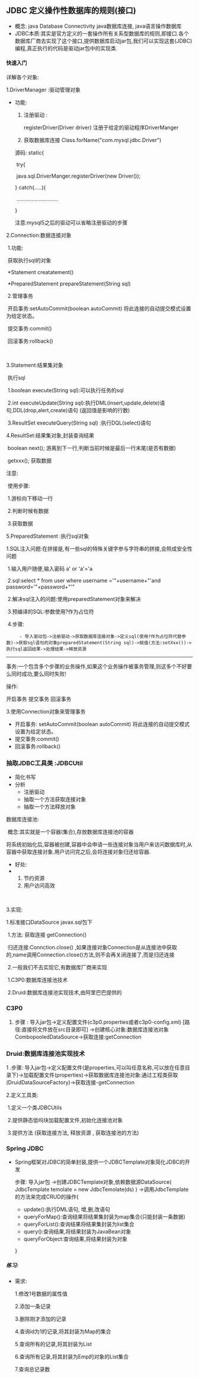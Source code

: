 ## JDBC 定义操作性数据库的规则(接口)

- 概念: java  Database Connectivity  java数据库连接, java语言操作数据库
- JDBC本质:其实是官方定义的一套操作所有关系型数据库的规则,即接口.各个数据库厂商去实现了这个接口,提供数据库启动jar包,我们可以实现这套(JDBC)编程,真正执行的代码是驱动jar包中的实现类.







#### 快速入门

详解各个对象:

  1.DriverManager :驱动管理对象

   * 功能:

        1. 注册驱动 : 

            registerDriver(Driver driver)  注册于给定的驱动程序DriverManger

        2. 获取数据库连接  Class.forName("com.mysql.jdbc.Driver") 

      源码: static{

     ​       try{

     ​            java.sql.DriverManger.registerDriver(new Driver());

     } catch(.....){

     ​        ............................

      }

     注意:mysql5之后的驱动可以省略注册驱动的步骤

  2.Connection:数据连接对象

​     1.功能:

​             获取执行sql的对象

​                  *Statement creatatement()

​                  *PreparedStatement prepareStatement(String sql)



​    2.管理事务

​           开启事务:setAutoCommit(boolean autoCommit) 将此连接的自动提交模式设置为给定状态。 

​           提交事务:commit()

​           回滚事务:rollback()

​           

  3.Statement:结果集对象

​           执行sql

​                1.boolean execute(String sql):可以执行任务的sql    

​                2.int executeUpdate(String sql):执行DML(insert,update,delete)语句,DDL(drop,alert,create)语句         (返回值是影响的行数)

​                 3.ResultSet  executeQuery(String sql) :执行DQL(select)语句                 

  4.ResultSet:结果集对象,封装查询结果

​          boolean    next(); 游离到下一行,判断当前时候是最后一行末尾(是否有数据)

​           getxxx(); 获取数据

  注意:

​            使用步骤:

​                 1.游标向下移动一行

​                 2.判断时候有数据

​                 3.获取数据

  5.PreparedStatement :执行sql对象

​      1.SQL注入问题:在拼接是,有一些sql的特殊关键字参与字符串的拼接,会照成安全性问题

​              1.输入用户随便,输入密码 a' or 'a'='a

​              2.sql:select * from user where username ='"+username+"'and password='"+password+"'"

​    2.解决sql注入的问题:使用preparedStatement对象来解决

​    3.预编译的SQL:参数使用?作为占位符

​    4.步骤:

         - 导入驱动包->注册驱动->获取数据库连接对象->定义sql(使用?作为占位符代替参数)->获取sql语句的对象preparedStatement(String sql)->赋值(方法:setXxx())->执行sql返回结果->处理结果->释放资源

--------

 事务:一个包含多个步骤的业务操作,如果这个业务操作被事务管理,则这多个不好要么同时成功,要么同时失败!

操作:

  开启事务    提交事务    回滚事务

3.使用Connection对象来管理事务

- 开启事务:  setAutoCommit(boolean autoCommit) 将此连接的自动提交模式设置为给定状态。
- 提交事务:commit()
- 回滚事务:rollback()

### 抽取JDBC工具类 :JDBCUtil

- 简化书写
- 分析 
  - 注册驱动
  - 抽取一个方法获取连接对象
  - 抽取一个方法释放对象





数据库连接池:

​    概念:其实就是一个容器(集合),存放数据库连接池的容器

​           将系统初始化后,容器被创建,容器中会申请一些连接对象当用户来访问数据库时,从容器中获取连接对象.用户访问完之后,会将连接对象归还给容器.



- 好处:
- 1. 节约资源
  2. 用户访问高效

​    

3.实现:

   1.标准接口DataSource           javax.sql包下

​              1.方法:   获取连接 getConnection()

​                             归还连接:Connction.close() ,如果连接对象Connection是从连接池中获取的,name调用Connection.close()方法,则不会再关闭连接了,而是归还连接

​              2.一般我们不去实现它,有数据库厂商来实现

​                    1.C3P0:数据库连接池技术

​                    2.Druid:数据库连接池实现技术,由阿里巴巴提供的





### C3P0

1. 步骤 :  导入jar包->定义配置文件(c3p0.properties或者c3p0-config.xml) [路径:直接将文件放在src目录即可] ->创建核心对象:数据库连接池对象CombopooledDataSource->获取连接:getConnection



### Druid:数据库连接池实现技术

 1 .步骤:  导入jar包->定义配置文件(是properties,可以叫任意名称,可以放在任意目录下)->加载配置文件(properties)->获取数据库连接池对象:通过工程类获取(DruidDataSourceFactory)->获取连接-getConnection



2.定义工具类:

​    1.定义一个类JDBCUtils

​    2.提供静态低吗块加载配置文件,初始化连接池对象

​    3.提供方法 (获取连接方法, 释放资源 , 获取连接池的方法)





### Spring JDBC

- Spring框架对JDBC的简单封装,提供一个JDBCTemplate对象简化JDBC的开发

   

  步骤: 导入jar包 ->创建JDBCTemplate对象,依赖数据源DataSource( JdbcTemplate temolate = new JdbcTemolate(ds) ) ->调用JdbcTemplate的方法来完成CRUD的操作{

  - update():执行DML语句,   增,删,改语句
  - queryForMap():查询结果将结果集封装为map集合(只能封装一条数据)
  - queryForList():查询结果将结果集封装为list集合
  - query():查询结果,将结果封装为JavaBean对象
  - queryForObject:查询结果,将结果封装为对象

  }



##### 练习:

   * 需求:

     1.修改1号数据的属性值

     2.添加一条记录

     3.删除刚才添加的记录

     4.查询id为1的记录,将其封装为Map的集合

     5.查询所有的记录,将其封装为List

     6.查询所有记录,将其封装为Emp的对象的List集合

     7.查询总记录数